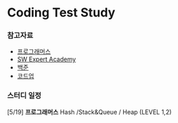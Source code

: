 # Coding Test Study

### 참고자료
- [프로그래머스](https://programmers.co.kr/learn/challenges?tab=algorithm_practice_kit)
- [SW Expert Academy](https://swexpertacademy.com/main/learn/course/subjectList.do?courseId=AVuPDN86AAXw5UW6)
- [백준](https://www.acmicpc.net/)
- [코드업](https://codeup.kr/problemsetsol.php?psid=23)

### 스터디 일정
[5/19]  **프로그래머스** Hash /Stack&Queue / Heap (LEVEL 1,2)
